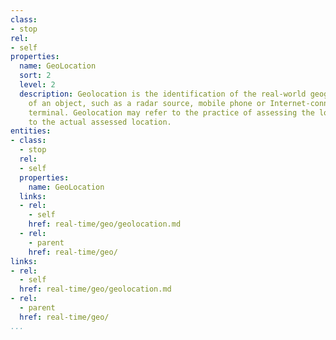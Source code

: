 ```yaml
---
class:
- stop
rel:
- self
properties:
  name: GeoLocation
  sort: 2
  level: 2
  description: Geolocation is the identification of the real-world geographic location
    of an object, such as a radar source, mobile phone or Internet-connected computer
    terminal. Geolocation may refer to the practice of assessing the location, or
    to the actual assessed location.
entities:
- class:
  - stop
  rel:
  - self
  properties:
    name: GeoLocation
  links:
  - rel:
    - self
    href: real-time/geo/geolocation.md
  - rel:
    - parent
    href: real-time/geo/
links:
- rel:
  - self
  href: real-time/geo/geolocation.md
- rel:
  - parent
  href: real-time/geo/
...
```

